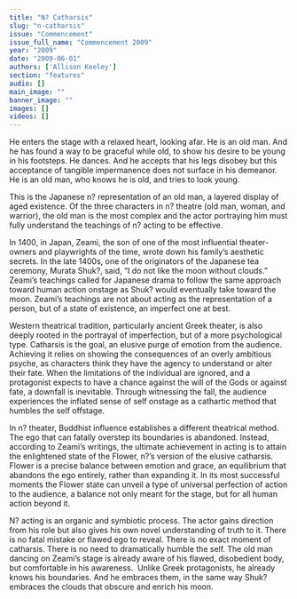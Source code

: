 ```yaml
---
title: "N? Catharsis"
slug: "n-catharsis"
issue: "Commencement"
issue_full_name: "Commencement 2009"
year: "2009"
date: "2009-06-01"
authors: ['Allison Keeley']
section: "features"
audio: []
main_image: ""
banner_image: ""
images: []
videos: []
---
```

He enters the stage with a relaxed heart, looking afar. He is an old man. And he has found a way to be graceful while old, to show his desire to be young in his footsteps. He dances. And he accepts that his legs disobey but this acceptance of tangible impermanence does not surface in his demeanor. He is an old man, who knows he is old, and tries to look young.   
  


This is the Japanese n? representation of an old man, a layered display of aged existence. Of the three characters in n? theatre (old man, woman, and warrior), the old man is the most complex and the actor portraying him must fully understand the teachings of n? acting to be effective.   
  


In 1400, in Japan, Zeami, the son of one of the most influential theater-owners and playwrights of the time, wrote down his family’s aesthetic secrets. In the late 1400s, one of the originators of the Japanese tea ceremony, Murata Shuk?, said, “I do not like the moon without clouds.” Zeami’s teachings called for Japanese drama to follow the same approach toward human action onstage as Shuk? would eventually take toward the moon. Zeami’s teachings are not about acting as the representation of a person, but of a state of existence, an imperfect one at best.  
  


Western theatrical tradition, particularly ancient Greek theater, is also deeply rooted in the portrayal of imperfection, but of a more psychological type. Catharsis is the goal, an elusive purge of emotion from the audience. Achieving it relies on showing the consequences of an overly ambitious psyche, as characters think they have the agency to understand or alter their fate. When the limitations of the individual are ignored, and a protagonist expects to have a chance against the will of the Gods or against fate, a downfall is inevitable. Through witnessing the fall, the audience experiences the inflated sense of self onstage as a cathartic method that humbles the self offstage.   
  


In n? theater, Buddhist influence establishes a different theatrical method. The ego that can fatally overstep its boundaries is abandoned. Instead, according to Zeami’s writings, the ultimate achievement in acting is to attain the enlightened state of the Flower, n?’s version of the elusive catharsis. Flower is a precise balance between emotion and grace, an equilibrium that abandons the ego entirely, rather than expanding it. In its most successful moments the Flower state can unveil a type of universal perfection of action to the audience, a balance not only meant for the stage, but for all human action beyond it.  
  


N? acting is an organic and symbiotic process. The actor gains direction from his role but also gives his own novel understanding of truth to it. There is no fatal mistake or flawed ego to reveal. There is no exact moment of catharsis. There is no need to dramatically humble the self. The old man dancing on Zeami’s stage is already aware of his flawed, disobedient body, but comfortable in his awareness.  Unlike Greek protagonists, he already knows his boundaries. And he embraces them, in the same way Shuk? embraces the clouds that obscure and enrich his moon.

 

 

